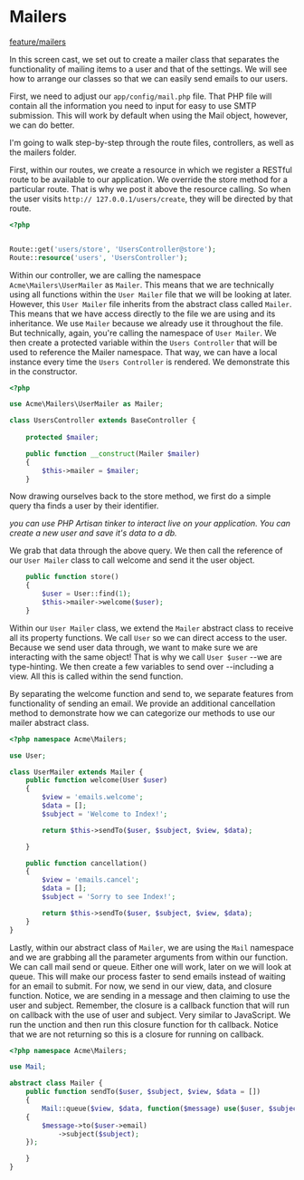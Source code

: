 Mailers
=======

[feature/mailers](https://github.com/KLVTZ/Laracasts/tree/feature/mailers)

In this screen cast, we set out to create a mailer class that separates the
functionality of mailing items to a user and that of the settings. We will see
how to arrange our classes so that we can easily send emails to our users.

First, we need to adjust our `app/config/mail.php` file. That PHP file will
contain all the information you need to input for easy to use SMTP submission.
This will work by default when using the Mail object, however, we can do better.

I'm going to walk step-by-step through the route files, controllers, as well as
the mailers folder.

First, within our routes, we create a resource in which we register a RESTful
route to be available to our application. We override the store method for a
particular route. That is why we post it above the resource calling. So when the
user visits `http:// 127.0.0.1/users/create`, they will be directed by that
route.

```php
<?php


Route::get('users/store', 'UsersController@store');
Route::resource('users', 'UsersController');
```

Within our controller, we are calling the namespace `Acme\Mailers\UserMailer` as
`Mailer`. This means that we are technically using all functions within the
`User Mailer` file that we will be looking at later. However, this `User Mailer`
file inherits from the abstract class called `Mailer`. This means that we have
access directly to the file we are using and its inheritance. We use `Mailer`
because we already use it throughout the file. But technically, again, you're
calling the namespace of `User Mailer`. We then create a protected variable
within the `Users Controller` that will be used to reference the Mailer
namespace. That way, we can have a local instance every time the `Users
Controller` is rendered. We demonstrate this in the constructor.

```php
<?php

use Acme\Mailers\UserMailer as Mailer;

class UsersController extends BaseController {
	
	protected $mailer;

	public function __construct(Mailer $mailer)
	{
		$this->mailer = $mailer;
	}
```

Now drawing ourselves back to the store method, we first do a simple query tha
finds a user by their identifier.

*you can use PHP Artisan tinker to interact live on your application. You can
create a new user and save it's data to a db.*

We grab that data through the above query. We then call the reference of our
`User Mailer` class to call welcome and send it the user object.

```php
	public function store()
	{
		$user = User::find(1);
		$this->mailer->welcome($user);
	}
```

Within our `User Mailer` class, we extend the `Mailer` abstract class to receive
all its property functions. We call `User` so we can direct access to the user.
Because we send user data through, we want to make sure we are interacting with
the same object! That is why we call `User $user` --we are type-hinting. We then
create a few variables to send over --including a view. All this is called
within the send function.

By separating the welcome function and send to, we separate features from
functionality of sending an email. We provide an additional cancellation method
to demonstrate how we can categorize our methods to use our mailer abstract
class.

```php
<?php namespace Acme\Mailers;

use User;

class UserMailer extends Mailer {
	public function welcome(User $user)
	{
		$view = 'emails.welcome';
		$data = [];
		$subject = 'Welcome to Index!';

		return $this->sendTo($user, $subject, $view, $data);

	}

	public function cancellation()
	{
		$view = 'emails.cancel';
		$data = [];
		$subject = 'Sorry to see Index!';

		return $this->sendTo($user, $subject, $view, $data);
	}
}
```


Lastly, within our abstract class of `Mailer`, we are using the `Mail` namespace
and we are grabbing all the parameter arguments from within our function. We
can call mail send or queue. Either one will work, later on we will look at queue. 
This will make our process faster to send emails instead of waiting for an email
to submit. For now, we send in our view, data, and closure function. Notice, we
are sending in a message and then claiming to use the user and subject.
Remember, the closure is a callback function that will run on callback with the
use of user and subject. Very similar to JavaScript. We run the unction and then
run this closure function for th callback. Notice that we are not returning so
this is a closure for running on callback.

```php
<?php namespace Acme\Mailers;

use Mail;

abstract class Mailer {
	public function sendTo($user, $subject, $view, $data = [])
	{
		Mail::queue($view, $data, function($message) use($user, $subject)
	{
		$message->to($user->email)
			->subject($subject);
	});

	}
}
```
